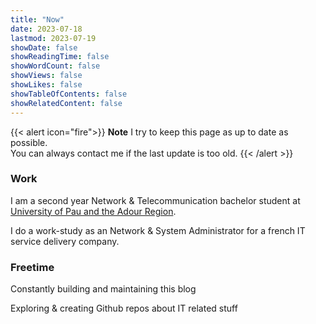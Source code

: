 ```yaml
---
title: "Now"
date: 2023-07-18
lastmod: 2023-07-19
showDate: false
showReadingTime: false
showWordCount: false
showViews: false
showLikes: false
showTableOfContents: false
showRelatedContent: false
---
```


{{< alert icon="fire">}}
**Note** I try to keep this page as up to date as possible.  
You can always contact me if the last update is too old.
{{< /alert >}}

### Work

I am a second year Network & Telecommunication bachelor student at [University of Pau and the Adour Region](https://univ-pau.fr).

I do a work-study as an Network & System Administrator for a french IT service delivery company.

### Freetime

Constantly building and maintaining this blog

Exploring & creating Github repos about IT related stuff